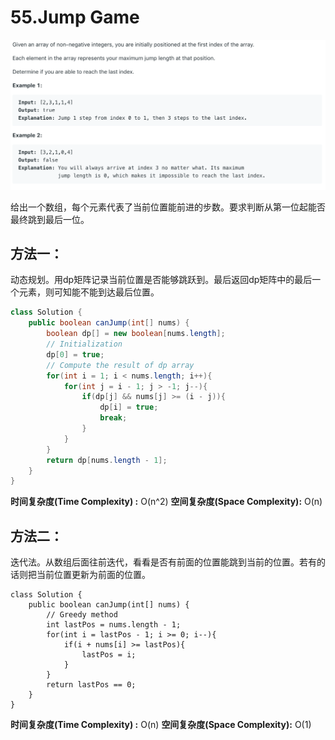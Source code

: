 # 55.Jump Game

![](.gitbook/assets/image%20%2836%29.png)

给出一个数组，每个元素代表了当前位置能前进的步数。要求判断从第一位起能否最终跳到最后一位。

## 方法一：

动态规划。用dp矩阵记录当前位置是否能够跳跃到。最后返回dp矩阵中的最后一个元素，则可知能不能到达最后位置。

```java
class Solution {
    public boolean canJump(int[] nums) {
        boolean dp[] = new boolean[nums.length];
        // Initialization
        dp[0] = true;
        // Compute the result of dp array
        for(int i = 1; i < nums.length; i++){
            for(int j = i - 1; j > -1; j--){
                if(dp[j] && nums[j] >= (i - j)){
                    dp[i] = true;
                    break;
                }
            }
        }
        return dp[nums.length - 1];
    }
}
```

**时间复杂度\(Time Complexity\) :** O\(n^2\)          **空间复杂度\(Space Complexity\):** O\(n\)

## 方法二：

迭代法。从数组后面往前迭代，看看是否有前面的位置能跳到当前的位置。若有的话则把当前位置更新为前面的位置。

```text
class Solution {
    public boolean canJump(int[] nums) {
        // Greedy method
        int lastPos = nums.length - 1;
        for(int i = lastPos - 1; i >= 0; i--){
            if(i + nums[i] >= lastPos){
                lastPos = i;
            }
        }
        return lastPos == 0;
    }
}
```

**时间复杂度\(Time Complexity\) :** O\(n\)          **空间复杂度\(Space Complexity\):** O\(1\)

